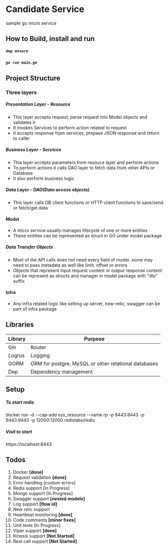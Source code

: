 # Candidate Service
sample go micro service

## How to Build, install and run

##### `dep ensure`
#####  `go run main.go`

## Project Structure
### Three layers
##### Presentation Layer - Resource
- This layer accepts request, parse request into Model objects and validates it
- It invokes Services to perform action related to request
- It accepts response frpm services, prepase JSON response and return to caller

##### Business Layer - Services
- This layer accepts parameters from resouce layer and perform actions
- To perform actions it calls DAO layer to fetch data from other APIs or Database
- It also perform business logic

##### Data Layer - DAO(Data access objects)
- This layer calls DB client functions or HTTP client functions to save/send or fetch/get data

#### Model
- A micro service usually manages lifecycle of one or more entities
- These entities can be represented as struct in GO under model package

##### Data Transfer Objects
- Most of the API calls does not need every field of model, some may need to pass metadata as well like limit, offset or errors
- Objects that represent input request content or output response content can be represent as structs and manager in model package with "dto" suffix

#### Infra
- Any infra related logic like setting up server, new-relic, swagger can be part of infra package

## Libraries
| Library | Purpose |
|---------|---------|
| Gin     | Router   |
| Logrus  | Logging  |
| GORM    | ORM for postgre, MySQL or other relational databases |
| Dep     | Dependency management |

## Setup
##### To start redis
docker run -d --cap-add sys_resource --name rp -p 8443:8443 -p 9443:9443 -p 12000:12000 redislabs/redis

##### Visit to start
https://localhost:8443

## Todos
1. Docker **[done]**
2. Request validation **[done]**
3. Error handling [custom errors]
4. Redis support [In Progress]
5. Mongo support [In Progress]
6. Swagger support **[nested models]**
7. Log support **[flow id]**
8. New relic support
9. Heartbeat monitoring **[done]**
10. Code comments  **[minor fixes]**
11. Unit tests [In Progress]
12. Viper support **[done]**
13. Kinesis support **[Not Started]**
14. Rest call support **[Not Started]**
